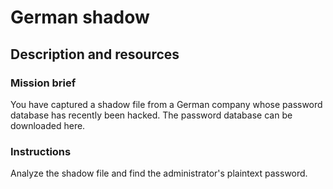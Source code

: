 # German shadow

## Description and resources

### Mission brief

You have captured a shadow file from a German company whose password database has recently been hacked. The password database can be downloaded here.

### Instructions

Analyze the shadow file and find the administrator's plaintext password.
